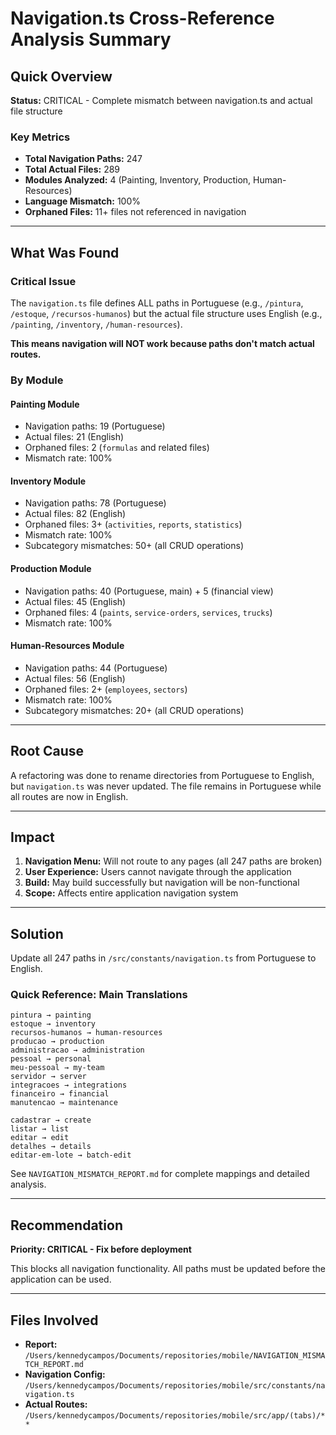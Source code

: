 # Navigation.ts Cross-Reference Analysis Summary

## Quick Overview

**Status:** CRITICAL - Complete mismatch between navigation.ts and actual file structure

### Key Metrics
- **Total Navigation Paths:** 247
- **Total Actual Files:** 289
- **Modules Analyzed:** 4 (Painting, Inventory, Production, Human-Resources)
- **Language Mismatch:** 100%
- **Orphaned Files:** 11+ files not referenced in navigation

---

## What Was Found

### Critical Issue
The `navigation.ts` file defines ALL paths in Portuguese (e.g., `/pintura`, `/estoque`, `/recursos-humanos`) but the actual file structure uses English (e.g., `/painting`, `/inventory`, `/human-resources`).

**This means navigation will NOT work because paths don't match actual routes.**

### By Module

#### Painting Module
- Navigation paths: 19 (Portuguese)
- Actual files: 21 (English)
- Orphaned files: 2 (`formulas` and related files)
- Mismatch rate: 100%

#### Inventory Module  
- Navigation paths: 78 (Portuguese)
- Actual files: 82 (English)
- Orphaned files: 3+ (`activities`, `reports`, `statistics`)
- Mismatch rate: 100%
- Subcategory mismatches: 50+ (all CRUD operations)

#### Production Module
- Navigation paths: 40 (Portuguese, main) + 5 (financial view)
- Actual files: 45 (English)
- Orphaned files: 4 (`paints`, `service-orders`, `services`, `trucks`)
- Mismatch rate: 100%

#### Human-Resources Module
- Navigation paths: 44 (Portuguese)
- Actual files: 56 (English)
- Orphaned files: 2+ (`employees`, `sectors`)
- Mismatch rate: 100%
- Subcategory mismatches: 20+ (all CRUD operations)

---

## Root Cause

A refactoring was done to rename directories from Portuguese to English, but `navigation.ts` was never updated. The file remains in Portuguese while all routes are now in English.

---

## Impact

1. **Navigation Menu:** Will not route to any pages (all 247 paths are broken)
2. **User Experience:** Users cannot navigate through the application
3. **Build:** May build successfully but navigation will be non-functional
4. **Scope:** Affects entire application navigation system

---

## Solution

Update all 247 paths in `/src/constants/navigation.ts` from Portuguese to English.

### Quick Reference: Main Translations

```
pintura → painting
estoque → inventory  
recursos-humanos → human-resources
producao → production
administracao → administration
pessoal → personal
meu-pessoal → my-team
servidor → server
integracoes → integrations
financeiro → financial
manutencao → maintenance

cadastrar → create
listar → list
editar → edit
detalhes → details
editar-em-lote → batch-edit
```

See `NAVIGATION_MISMATCH_REPORT.md` for complete mappings and detailed analysis.

---

## Recommendation

**Priority: CRITICAL - Fix before deployment**

This blocks all navigation functionality. All paths must be updated before the application can be used.

---

## Files Involved

- **Report:** `/Users/kennedycampos/Documents/repositories/mobile/NAVIGATION_MISMATCH_REPORT.md`
- **Navigation Config:** `/Users/kennedycampos/Documents/repositories/mobile/src/constants/navigation.ts`
- **Actual Routes:** `/Users/kennedycampos/Documents/repositories/mobile/src/app/(tabs)/**`

